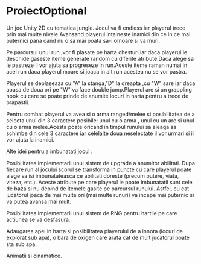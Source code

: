 # ProiectOptional
Un joc Unity 2D cu tematica jungle. Jocul va fi endless iar playerul trece prin mai multe nivele.Avansand playerul intalneste inamici din ce in ce mai puternici pana cand nu o sa mai poata sa-i omoare si va muri.


Pe parcursul unui run ,vor fi plasate pe harta chesturi iar daca playerul le deschide gaseste iteme generate random cu diferite atribute.Daca alege sa le pastreze il vor ajuta sa progreseze in run.Aceste iteme raman numai in acel run daca playerul moare si joaca in alt run acestea nu se vor pastra. 

Playerul se deplaseaza cu "A" la stanga,"D" la dreapta ,cu "W" sare iar daca apasa de doua ori pe "W" va face double jump.Playerul are si un grappling hook cu care se poate prinde de anumite locuri in harta pentru a trece de prapastii.

Pentru combat playerul va avea si o arma ranged/melee si posibilitatea de a selecta unul din 3 caractere posibile: unul cu o arma , unul cu un arc si unul cu o arma melee.Acesta poate oricand in timpul runului sa aleaga sa schimbe din cele 3 caractere iar celelalte doua neselectate il vor urmari si il vor ajuta la inamici.

Alte idei pentru a imbunatati jocul :

Posibilitatea implementarii unui sistem de upgrade a anumitor abilitati. Dupa fiecare run al jocului scorul se transforma in puncte cu care playerul poate alege sa isi imbunatateasca ce abilitati doreste (precum putere, viata, viteza, etc.). Aceste atribute pe care playerul le poate imbunatatii sunt cele de baza si nu depind de itemele gasite pe parcursul runului. Astfel, cu cat jucatorul joaca de mai multe ori (mai multe runuri) va incepe mai puternic si va putea avansa mai mult.

Posibilitatea implementarii unui sistem de RNG pentru hartile pe care actiunea se va desfasura.

Adaugarea apei in harta si posibilitatea playerului de a innota (locuri de explorat sub apa), o bara de oxigen care arata cat de mult jucatorul poate sta sub apa.

Animatii si cinamatice.


